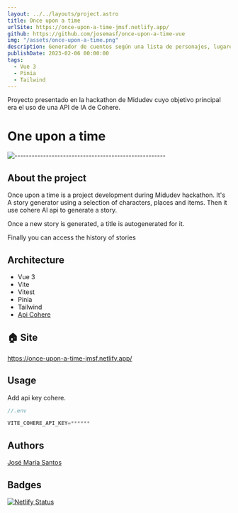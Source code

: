 ```yaml
---
layout: ../../layouts/project.astro
title: Once upon a time
urlSite: https://once-upon-a-time-jmsf.netlify.app/
github: https://github.com/josemasf/once-upon-a-time-vue
img: "/assets/once-upon-a-time.png"
description: Generador de cuentos según una lista de personajes, lugares o items seleccionados.
publishDate: 2023-02-06 00:00:00
tags:
  - Vue 3
  - Pinia
  - Tailwind
---
```


Proyecto presentado en la hackathon de Midudev cuyo objetivo principal era el uso de una API de IA de Cohere.

# One upon a time

![-----------------------------------------------------](https://raw.githubusercontent.com/andreasbm/readme/master/assets/lines/rainbow.png)

## About the project

Once upon a time is a project development during Midudev hackathon. It's A story generator using a selection of characters, places and items. Then it use cohere AI api to generate a story.

Once a new story is generated, a title is autogenerated for it.

Finally you can access the history of stories

## Architecture

- Vue 3
- Vite
- Vitest
- Pinia
- Tailwind
- [Api Cohere](https://dashboard.cohere.ai/)

## :house: Site

https://once-upon-a-time-jmsf.netlify.app/

## Usage

Add api key cohere.

```js
//.env

VITE_COHERE_API_KEY=******
```

## Authors

[José María Santos](https://josemariasantos.com/)

## Badges

[![Netlify Status](https://api.netlify.com/api/v1/badges/d949af32-36a8-44d2-892f-2f4229742766/deploy-status)](https://app.netlify.com/sites/once-upon-a-time-jmsf/deploys)
